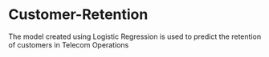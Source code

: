 # Customer-Retention
The model created using Logistic Regression is used to predict the retention of customers in Telecom Operations

